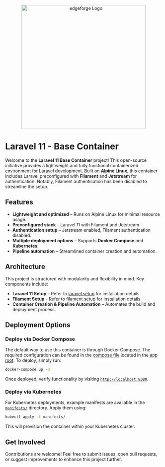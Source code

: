 <p align="center"><a href="https://laravel.com" target="_blank"><img src="https://raw.githubusercontent.com/laravel/art/master/logo-lockup/5%20SVG/2%20CMYK/1%20Full%20Color/laravel-logolockup-cmyk-red.svg" width="400" alt="edgeforge Logo"></a></p>


# Laravel 11 - Base Container

Welcome to the **Laravel 11 Base Container** project! This open-source initiative provides a lightweight and fully functional containerized environment for Laravel development. Built on **Alpine Linux**, this container includes Laravel preconfigured with **Filament** and **Jetstream** for authentication. Notably, Filament authentication has been disabled to streamline the setup.

## Features

- **Lightweight and optimized** – Runs on Alpine Linux for minimal resource usage.
- **Preconfigured stack** – Laravel 11 with Filament and Jetstream.
- **Authentication setup** – Jetstream enabled, Filament authentication disabled.
- **Multiple deployment options** – Supports **Docker Compose** and **Kubernetes**.
- **Pipeline automation** – Streamlined container creation and automation.

## Architecture

This project is structured with modularity and flexibility in mind. Key components include:

- **Laravel 11 Setup** – Refer to [laravel setup](docs/readme.md#laravel-setup) for installation details.
- **Filament Setup** - Refer to [filament setup](docs/readme.md#filament) for installation details
- **Container Creation & Pipeline Automation** – Automates the build and deployment process.

## Deployment Options

### Deploy via Docker Compose

The default way to use this container is through Docker Compose. The required configuration can be found in the [compose file](./website/docker-compose.yaml) located in the [app root](./website). To deploy, simply run:

```sh
docker-compose up -d
```

Once deployed, verify functionality by visiting [`http://localhost:8080`](http://localhost:8080).

### Deploy via Kubernetes

For Kubernetes deployments, example manifests are available in the [`manifests/`](./manifests/) directory. Apply them using:

```sh
kubectl apply -f manifests/
```

This will provision the container within your Kubernetes cluster.

## Get Involved

Contributions are welcome! Feel free to submit issues, open pull requests, or suggest improvements to enhance this project further.

<!-- # Laravel 11 - Base Container


This project aims to provide a base container for laravel development. We have created a light weight container using **Alpine Linux**, in this container we have setup laraval with filament. Jetstream is used as the authentication plugin. Authentication from filament has been disabled.

# Architecture

- Initial laravel 11 setup todo write some info and refere to docs/initial-setup
- container creation / pipeline automation

## Deploy via docker compose

Docker compose is the default way to use this container. The [compose file](./website/docker-compose.yaml) can be found in the [app root](./website). Just run it and verify functionality at ``http://localhost:8080``

## Deploy via kubernetes

in the [manifestdir](manifests/) is an example of deploying this container via kubernetes. -->

